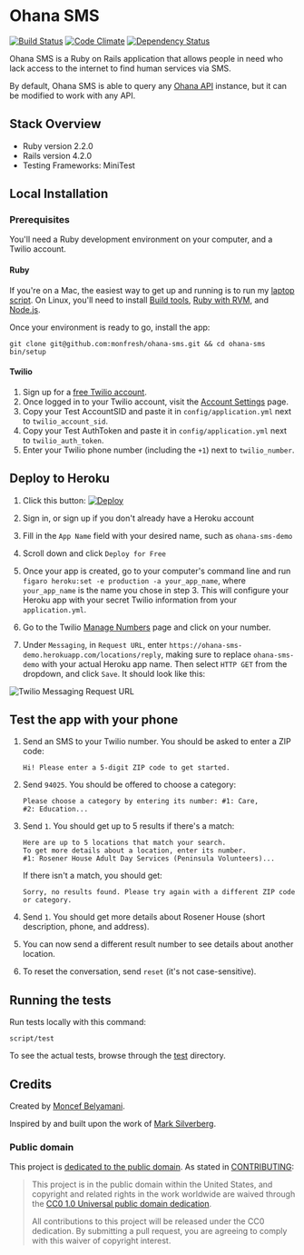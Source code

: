 # Ohana SMS

[![Build Status](https://travis-ci.org/monfresh/ohana-sms.png?branch=master)](https://travis-ci.org/monfresh/ohana-sms) [![Code Climate](https://codeclimate.com/github/monfresh/ohana-sms/badges/gpa.svg)](https://codeclimate.com/github/monfresh/ohana-sms) [![Dependency Status](https://gemnasium.com/monfresh/ohana-sms.svg)](https://gemnasium.com/monfresh/ohana-sms)

Ohana SMS is a Ruby on Rails application that allows people in need who lack
access to the internet to find human services via SMS.

By default, Ohana SMS is able to query any [Ohana API][ohana-api] instance,
but it can be modified to work with any API.

[ohana-api]: https://github.com/codeforamerica/ohana-api

## Stack Overview

* Ruby version 2.2.0
* Rails version 4.2.0
* Testing Frameworks: MiniTest

## Local Installation

### Prerequisites
You'll need a Ruby development environment on your computer, and a Twilio account.

#### Ruby
If you're on a Mac, the easiest way to get up and running is to run my
[laptop script](https://github.com/monfresh/laptop). On Linux, you'll need to
install [Build tools][build-tools], [Ruby with RVM][ruby], and [Node.js][node].

Once your environment is ready to go, install the app:

```
git clone git@github.com:monfresh/ohana-sms.git && cd ohana-sms
bin/setup
```

[build-tools]: https://github.com/codeforamerica/howto/blob/master/Build-Tools.md
[ruby]: https://github.com/codeforamerica/howto/blob/master/Ruby.md
[node]: https://github.com/codeforamerica/howto/blob/master/Node.js.md

#### Twilio
1. Sign up for a [free Twilio account](http://twilio.com/try-twilio).
2. Once logged in to your Twilio account, visit the [Account Settings][settings]
page.
3. Copy your Test AccountSID and paste it in `config/application.yml`
next to `twilio_account_sid`.
4. Copy your Test AuthToken and paste it in `config/application.yml`
next to `twilio_auth_token`.
5. Enter your Twilio phone number (including the `+1`) next to `twilio_number`.

[settings]: https://www.twilio.com/user/account/settings

## Deploy to Heroku

1. Click this button: [![Deploy](https://www.herokucdn.com/deploy/button.png)](https://heroku.com/deploy)

2. Sign in, or sign up if you don't already have a Heroku account

3. Fill in the `App Name` field with your desired name, such as `ohana-sms-demo`

4. Scroll down and click `Deploy for Free`

5. Once your app is created, go to your computer's command line
and run `figaro heroku:set -e production -a your_app_name`,
where `your_app_name` is the name you chose in step 3.
This will configure your Heroku app with your secret Twilio information
from your `application.yml`.

6. Go to the Twilio [Manage Numbers][manage] page and click on your number.

7. Under `Messaging`, in `Request URL`, enter
`https://ohana-sms-demo.herokuapp.com/locations/reply`, making sure to
replace `ohana-sms-demo` with your actual Heroku app name. Then select
`HTTP GET` from the dropdown, and click `Save`. It should look like this:

![Twilio Messaging Request URL](http://cl.ly/image/061w3F2H0W0X/download/Image%202015-03-03%20at%2011.51.27%20PM.png)

[manage]: https://www.twilio.com/user/account/phone-numbers/incoming

## Test the app with your phone

1. Send an SMS to your Twilio number. You should be asked to enter a ZIP code:
   ```
   Hi! Please enter a 5-digit ZIP code to get started.
   ```

2. Send `94025`. You should be offered to choose a category:
   ```
   Please choose a category by entering its number: #1: Care,
   #2: Education...
   ```

3. Send `1`. You should get up to 5 results if there's a match:
   ```
   Here are up to 5 locations that match your search.
   To get more details about a location, enter its number.
   #1: Rosener House Adult Day Services (Peninsula Volunteers)...
   ```
   If there isn't a match, you should get:
   ```
   Sorry, no results found. Please try again with a different ZIP code or category.
   ```

4. Send `1`. You should get more details about Rosener House
(short description, phone, and address).

5. You can now send a different result number to see details about another location.

6. To reset the conversation, send `reset` (it's not case-sensitive).

## Running the tests

Run tests locally with this command:

    script/test

To see the actual tests, browse through the [test] directory.

[test]: https://github.com/monfresh/ohana-sms/tree/master/test

Credits
-------

Created by [Moncef Belyamani](https://twitter.com/monfresh).

Inspired by and built upon the work of
[Mark Silverberg](https://github.com/marks/ohana-sms).

### Public domain

This project is [dedicated to the public domain](LICENSE.md).
As stated in [CONTRIBUTING](CONTRIBUTING.md):

> This project is in the public domain within the United States, and copyright
> and related rights in the work worldwide are waived through the
> [CC0 1.0 Universal public domain dedication][CC0].
>
> All contributions to this project will be released under the CC0 dedication.
> By submitting a pull request, you are agreeing to comply with this waiver of
> copyright interest.

[CC0]: https://creativecommons.org/publicdomain/zero/1.0/